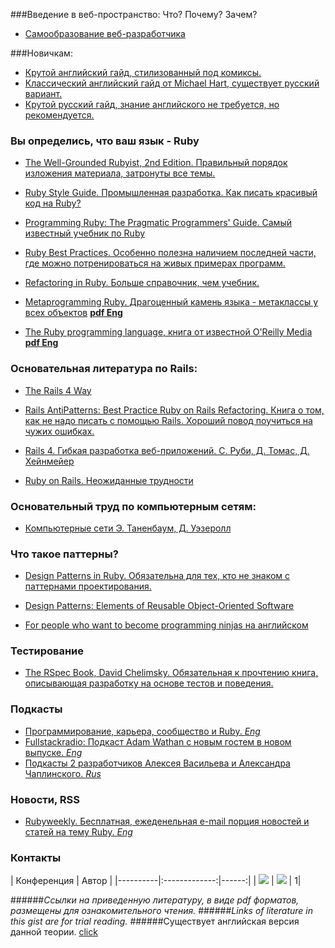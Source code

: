 
###Введение в веб-пространство: Что? Почему? Зачем?
* <a href="https://mkdev.me/book">Самообразование веб-разработчика</a> 


###Новичкам:
* <a href="http://poignant.guide/">Крутой английский гайд, стилизованный под комиксы.</a>
* <a href="https://www.railstutorial.org/">Классический английский гайд от Michael Hart, существует русский вариант.</a>
* <a href="http://rusrails.ru/getting-started-with-rails">Крутой русский гайд, знание английского не требуется, но рекомендуется.</a>


### Вы определись, что ваш язык - Ruby

* <a href="http://www.amazon.com/Well-Grounded-Rubyist-David-Black/dp/1617291692/ref=sr_1_9?s=books&ie=UTF8&qid=1412257416&sr=1-9&keywords=ruby">The Well-Grounded Rubyist, 2nd Edition. Правильный порядок изложения материала, затронуты все темы. </a>


* <a href="https://github.com/arbox/ruby-style-guide/blob/master/README-ruRU.md">Ruby Style Guide. Промышленная разработка. Как писать красивый код на Ruby? </a>

* <a href="https://www.amazon.com/Programming-Ruby-Pragmatic-Programmers-Second/dp/0974514055?ie=UTF8&ref_=asap_bc"> Programming Ruby: The Pragmatic Programmers' Guide. Самый известный учебник по Ruby </a>


* <a href="http://shop.oreilly.com/product/9780596523015.do
"> Ruby Best Practices. Особенно полезна наличием последней части, где можно потренироваться на живых примерах программ. </a>


* <a href="https://www.amazon.com/Refactoring-Ruby-William-C-Wake/dp/0321545044"> Refactoring in Ruby. Больше справочник, чем учебник. </a>

* <a href="https://pragprog.com/book/ppmetr2/metaprogramming-ruby-2">Metaprogramming Ruby. Драгоценный камень языка - метаклассы у всех объектов</a>
<a href="https://new.vk.com/doc62297506_437578989?hash=8877db4b2169e65f54&dl=9e9b695fb17ebaa662"> **pdf Eng** </a>

* <a href="http://shop.oreilly.com/product/9780596516178.do">The Ruby programming language, книга от известной  O'Reilly Media</a>  <a href="http://haris-krajina.rhcloud.com/wp-content/uploads/2013/01/baba.pdf"> **pdf Eng** </a>

### Основательная литература по Rails:
* <a href="http://www.amazon.com/Rails-Way-Addison-Wesley-Professional-Ruby/dp/0321944275">The Rails 4 Way </a>

* <a href="https://www.amazon.com/Rails-AntiPatterns-Refactoring-Addison-Wesley-Professional/dp/0321604814
">Rails AntiPatterns: Best Practice Ruby on Rails Refactoring. Книга о том, как не надо писать с помощью Rails. Хороший повод поучиться на чужих ошибках. </a>


* <a href="http://www.ozon.ru/context/detail/id/26011201/">Rails 4. Гибкая разработка веб-приложений.   С. Руби, Д. Томас, Д. Хейнмейер </a>

* <a href="https://youtu.be/joDh2Eo4Wr4?list=PLjDTYCGblGbGwTuAFOH2SyZ6wP488Rh0l"> Ruby on Rails. Неожиданные трудности </a>




### Основательный труд по компьютерным сетям:
* <a href="http://www.ozon.ru/context/detail/id/7309924/">Компьютерные сети Э. Таненбаум, Д. Уэзеролл  </a>

### Что такое паттерны?
* <a href="http://www.amazon.com/Design-Patterns-Object-Oriented-Professional-Computing/dp/0201634988">Design Patterns in Ruby. Обязательна для тех, кто не знаком с паттернами проектирования. </a>

* <a href="https://www.amazon.com/Design-Patterns-Ruby-Russ-Olsen/dp/0321490452">Design Patterns: Elements of Reusable Object-Oriented Software  </a>
*  <a href="https://sourcemaking.com/design_patterns">For people who want to become programming ninjas на английском  </a>

### Тестирование
* <a href="https://pragprog.com/book/achbd/the-rspec-book">The RSpec Book, David Chelimsky. Обязательная к прочтению книга, описывающая разработку на основе тестов и поведения. </a>


### Подкасты
* <a href="https://devchat.tv/ruby-rogues"> Программирование, карьера, сообщество и Ruby. *Eng* </a>
* <a href="http://www.fullstackradio.com/"> Fullstackradio: Подкаст Adam Wathan с новым гостем в новом выпуске. *Eng* </a>
* <a href="http://www.rwpod.com/"> Подкасты 2 разработчиков Алексея Васильева и Александра Чаплинского. *Rus* </a>

### Новости, RSS
* <a href="http://rubyweekly.com/issues"> Rubyweekly. Бесплатная, ежеденельная e-mail порция новостей и статей на тему Ruby. *Eng* </a>

### Контакты

| Конференция |      Автор      |
|----------|:-------------:|------:|
| [<img src="http://i-cdn.phonearena.com/images/article/52251-thumb/Telegram-secure-instant-messaging-app-review-encrypted-speed.jpg">](https://telegram.me/rubylang) | [<img src="https://pp.vk.me/c630931/v630931506/2ab56/L-7WQ-DfJrU.jpg">](https://telegram.me/Eugene_Shved) | 1|

######*Ссылки на приведенную литературу, в виде pdf форматов, размещены для ознакомительного чтения.*
######*Links of literature in this gist are for trial reading.*
######Существует английская версия данной теории. <a href="https://github.com/Evshved/Ruby-Rails-theory/blob/master/EngVersion.md"> click </a>

